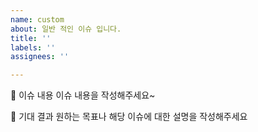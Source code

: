 ```yaml
---
name: custom
about: 일반 적인 이슈 입니다.
title: ''
labels: ''
assignees: ''

---
```


👋 이슈 내용
이슈 내용을 작성해주세요~

🎇 기대 결과
원하는 목표나 해당 이슈에 대한 설명을 작성해주세요
